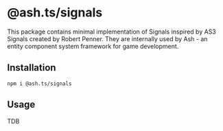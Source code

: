 # @ash.ts/signals

This package contains minimal implementation of Signals inspired by AS3 Signals
created by Robert Penner. They are internally used by Ash - an entity component
system framework for game development.

## Installation

`npm i @ash.ts/signals`

## Usage

TDB

